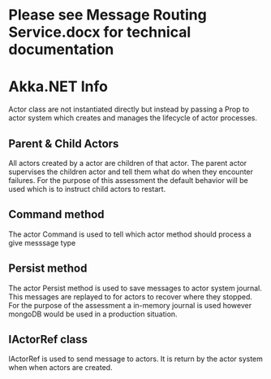 ﻿# Please see Message Routing Service.docx for technical documentation



# Akka.NET Info
Actor class are not instantiated directly but instead by passing a 
Prop to actor system which creates and manages the lifecycle of actor processes.

## Parent & Child Actors
All actors created by a actor are children of that actor. The parent actor
supervises the children actor and tell them what do when they encounter failures.
For the purpose of this assessment the default behavior will be used which is to
instruct child actors to restart.

## Command method
The actor Command is used to tell which actor method
should process a give messsage type

## Persist method
The actor Persist method is used to save messages to actor system
journal. This messages are replayed to for actors to recover where 
they stopped. For the purpose of the assessment a in-memory journal is
used however mongoDB would be used in a production situation.

## IActorRef class
IActorRef is used to send message to actors. It is return by the actor system when
when actors are created.




